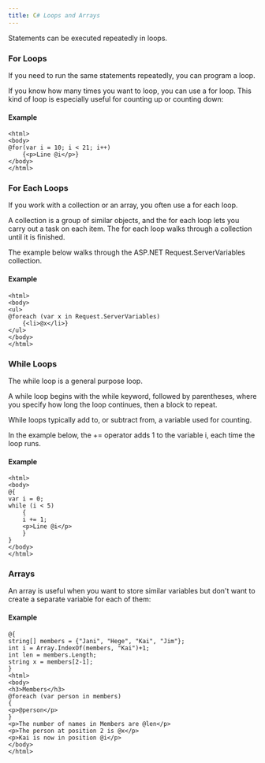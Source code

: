 ```yaml
---
title: C# Loops and Arrays
---
```


Statements can be executed repeatedly in loops.

### For Loops

If you need to run the same statements repeatedly, you can program a loop.

If you know how many times you want to loop, you can use a for loop. This kind of loop is especially useful for counting up or counting down:

#### Example
```
<html>
<body>
@for(var i = 10; i < 21; i++)
    {<p>Line @i</p>}
</body>
</html>
```

### For Each Loops

If you work with a collection or an array, you often use a for each loop.

A collection is a group of similar objects, and the for each loop lets you carry out a task on each item. The for each loop walks through a collection until it is finished.

The example below walks through the ASP.NET Request.ServerVariables collection.

#### Example
```
<html>
<body>
<ul>
@foreach (var x in Request.ServerVariables)
    {<li>@x</li>}
</ul>
</body>
</html>
```

### While Loops

The while loop is a general purpose loop.

A while loop begins with the while keyword, followed by parentheses, where you specify how long the loop continues, then a block to repeat.

While loops typically add to, or subtract from, a variable used for counting.

In the example below, the += operator adds 1 to the variable i, each time the loop runs.

#### Example
```
<html>
<body>
@{
var i = 0;
while (i < 5)
    {
    i += 1;
    <p>Line @i</p>
    }
}
</body>
</html>
```

### Arrays

An array is useful when you want to store similar variables but don't want to create a separate variable for each of them:

#### Example
```
@{
string[] members = {"Jani", "Hege", "Kai", "Jim"};
int i = Array.IndexOf(members, "Kai")+1;
int len = members.Length;
string x = members[2-1];
}
<html>
<body>
<h3>Members</h3>
@foreach (var person in members)
{
<p>@person</p>
}
<p>The number of names in Members are @len</p>
<p>The person at position 2 is @x</p>
<p>Kai is now in position @i</p>
</body>
</html>
```
